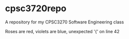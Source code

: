 # cpsc3720repo
A repository for my CPSC3270 Software Engineering class


Roses are red, violets are blue,
unexpected '{' on line 42
